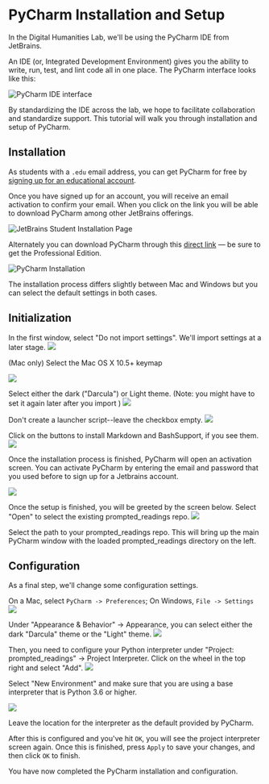 # PyCharm Installation and Setup

In the Digital Humanities Lab, we'll be using the PyCharm IDE from JetBrains.

An IDE (or, Integrated Development Environment) gives you the ability to write, run, test, and lint code all in one place. The PyCharm interface looks like this:

![PyCharm IDE interface](./images/pycharm_1.png)

By standardizing the IDE across the lab, we hope to facilitate collaboration and standardize support. This tutorial will walk you through installation and setup of PyCharm.


## Installation

As students with a `.edu` email address, you can get PyCharm for free by [signing up for an educational account](https://www.jetbrains.com/student/).


Once you have signed up for an account, you will receive an email activation to confirm your email. When you click on the link you will be able to download PyCharm among other JetBrains offerings.

![JetBrains Student Installation Page](./images/pycharm_2.png)

Alternately you can download PyCharm through this [direct link](https://www.jetbrains.com/pycharm/download/) — be sure to get the Professional Edition.

![PyCharm Installation](./images/pycharm_3.png)

The installation process differs slightly between Mac and Windows but you can select the default settings in both cases.

## Initialization
In the first window, select "Do not import settings". We'll import settings at a
later stage.
![](./images/pycharm_init_1.png)

(Mac only)
Select the Mac OS X 10.5+ keymap

![](./images/pycharm_init_2.png)


Select either the dark ("Darcula") or Light theme. (Note: you might have
to set it again later after you import )
![](./images/pycharm_init_3.png)


Don't create a launcher script--leave the checkbox empty.
![](./images/pycharm_init_4.png)


Click on the buttons to install Markdown and BashSupport, if you see them.
![](./images/pycharm_init_5.png)

Once the installation process is finished, PyCharm
will open an activation screen. You can activate PyCharm by entering the email
and password that you used before to sign up for a Jetbrains account.

![](./images/pycharm_activation_1.png)

Once the setup is finished, you will be greeted by the screen below. Select "Open"
to select the existing prompted_readings repo.
![](./images/pycharm_init_6.png)

Select the path to your prompted_readings repo. This will bring up the main PyCharm window with the loaded prompted_readings directory
on the left.

## Configuration
As a final step, we'll change some configuration settings.

On a Mac, select `PyCharm -> Preferences`; On Windows, `File -> Settings`
![](./images/pycharm_config_4.png)


Under "Appearance & Behavior" -> Appearance, you can select either the dark
"Darcula" theme or the "Light" theme.
![](./images/pycharm_config_5.png)

Then, you need to configure your Python interpreter under "Project: prompted_readings"
-> Project Interpreter. Click on the wheel in the top right and select "Add".
![](./images/pycharm_config_6.png)

Select "New Environment" and make sure that you are using a base interpreter that is Python 3.6 or higher.

![](./images/new_venv.png)

Leave the location for the interpreter as the default provided by PyCharm.

After this is configured and you've hit `OK`, you will see the project interpreter screen again. Once this is finished, press `Apply` to save your changes, and then click `OK` to finish.

You have now completed the PyCharm installation and configuration.
